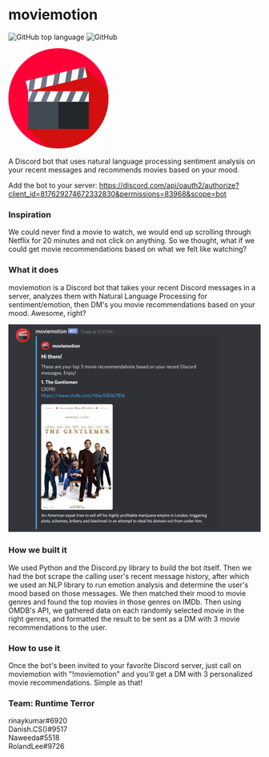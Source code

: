 # moviemotion
![GitHub top language](https://img.shields.io/github/languages/top/rinaykumar/moviemotion)
![GitHub](https://img.shields.io/github/license/rinaykumar/moviemotion)

<img src="images/logo.png" width="200">

A Discord bot that uses natural language processing sentiment analysis on your recent messages and recommends movies based on your mood.

Add the bot to your server:
https://discord.com/api/oauth2/authorize?client_id=817629274672332830&permissions=83968&scope=bot

### Inspiration
We could never find a movie to watch, we would end up scrolling through Netflix for 20 minutes and not click on anything. So we thought, what if we could get movie recommendations based on what we felt like watching?

### What it does
moviemotion is a Discord bot that takes your recent Discord messages in a server, analyzes them with Natural Language Processing for sentiment/emotion, then DM's you movie recommendations based on your mood. Awesome, right?

<img src="images/movieMotion3.jpg" width="600">

### How we built it
We used Python and the Discord.py library to build the bot itself. Then we had the bot scrape the calling user's recent message history, after which we used an NLP library to run emotion analysis and determine the user's mood based on those messages. We then matched their mood to movie genres and found the top movies in those genres on IMDb. Then using OMDB's API, we gathered data on each randomly selected movie in the right genres, and formatted the result to be sent as a DM with 3 movie recommendations to the user.

### How to use it
Once the bot's been invited to your favorite Discord server, just call on moviemotion with "!moviemotion" and you'll get a DM with 3 personalized movie recommendations. Simple as that!

### Team: Runtime Terror
rinaykumar#6920
<br>
Danish.CS()#9517
<br>
Naweeda#5518
<br>
RolandLee#9726
